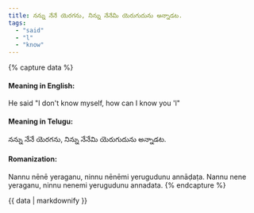 ```yaml
---
title: నన్ను నేనే యెరగను, నిన్ను నేనేమి యెరుగుదును అన్నాడట.
tags:
  - "said"
  - "l"
  - "know"
---
```


{% capture data %}
#### Meaning in English:
He said "I don't know myself, how can I know you 'l"

#### Meaning in Telugu:
నన్ను నేనే యెరగను, నిన్ను నేనేమి యెరుగుదును అన్నాడట.

#### Romanization:
Nannu nēnē yeraganu, ninnu nēnēmi yerugudunu annāḍaṭa.
Nannu nene yeraganu, ninnu nenemi yerugudunu annadata.
{% endcapture %}

{{ data | markdownify }}


